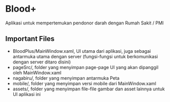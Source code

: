 # Blood+

Aplikasi untuk mempertemukan pendonor darah dengan Rumah Sakit / PMI

## Important Files

  * BloodPlus/MainWindow.xaml, UI utama dari aplikasi, juga sebagai antarmuka utama dengan server (fungsi-fungsi untuk berkomunikasi dengan server ditaro disini)
  * pageSrc/, folder yang menyimpan page-page UI yang akan dipanggil oleh MainWindow.xaml
  * nagabiru/, folder yang menyimpan antarmuka Peta
  * mobile/, folder yang menyimpan versi mobile dari MainWindow.xaml
  * assets/, folder yang menyimpan file-file gambar dan asset lainnya untuk UI aplikasi ini
